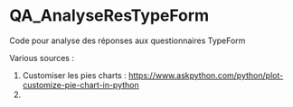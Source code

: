 # QA_AnalyseResTypeForm
Code pour analyse des réponses aux questionnaires TypeForm

Various sources :
1. Customiser les pies charts : https://www.askpython.com/python/plot-customize-pie-chart-in-python
2. 
